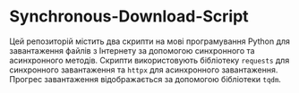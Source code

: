 # Synchronous-Download-Script
Цей репозиторій містить два скрипти на мові програмування Python для завантаження файлів з Інтернету за допомогою синхронного та асинхронного методів. Скрипти використовують бібліотеку `requests` для синхронного завантаження та `httpx` для асинхронного завантаження. Прогрес завантаження відображається за допомогою бібліотеки `tqdm`.
